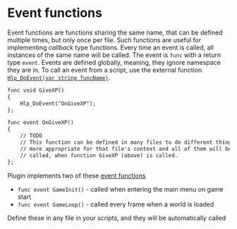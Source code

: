 # Event functions
Event functions are functions sharing the same name, that can be defined multiple times, but only once per file. Such functions are useful for implementing *callback* type functions. Every time an event is called, all instances of the same name will be called. The event is `func` with a return type `event`. Events are defined globally, meaning, they ignore namespace they are in. To call an event from a script, use the external function [`Hlp_DoEvent(var string funcName)`](externals.md#hlp-help-functions).

```dae
func void GiveXP()
{
    Hlp_DoEvent("OnGiveXP");
};

func event OnGiveXP()
{
    // TODO
    // This function can be defined in many files to do different things
    // more appropriate for that file's context and all of them will be
    // called, when function GiveXP (above) is called.
};
```

Plugin implements two of these [event functions](externals.md#event-functions-and-variables)

- `func event GameInit()` - called when entering the main menu on game start
- `func event GameLoop()` - called every frame when a world is loaded

Define these in any file in your scripts, and they will be automatically called
